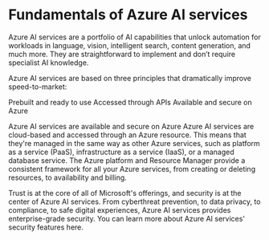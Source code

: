 # Fundamentals of Azure AI services

Azure AI services are a portfolio of AI capabilities that unlock automation for workloads in language, vision, intelligent search, content generation, and much more. They are straightforward to implement and don’t require specialist AI knowledge.

Azure AI services are based on three principles that dramatically improve speed-to-market:

Prebuilt and ready to use
Accessed through APIs
Available and secure on Azure

Azure AI services are available and secure on Azure
Azure AI services are cloud-based and accessed through an Azure resource. This means that they're managed in the same way as other Azure services, such as platform as a service (PaaS), infrastructure as a service (IaaS), or a managed database service. The Azure platform and Resource Manager provide a consistent framework for all your Azure services, from creating or deleting resources, to availability and billing.

Trust is at the core of all of Microsoft's offerings, and security is at the center of Azure AI services. From cyberthreat prevention, to data privacy, to compliance, to safe digital experiences, Azure AI services provides enterprise-grade security. You can learn more about Azure AI services' security features here.
